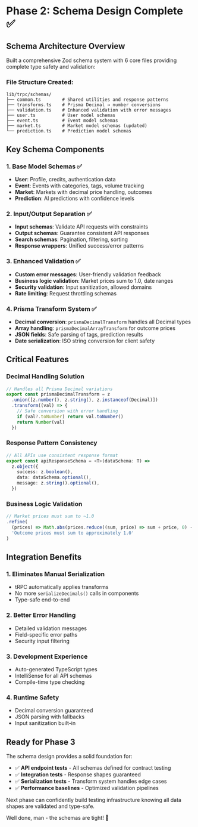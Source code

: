 # Phase 2: Schema Design Complete ✅

## Schema Architecture Overview

Built a comprehensive Zod schema system with 6 core files providing complete type safety and validation:

### File Structure Created:
```
lib/trpc/schemas/
├── common.ts        # Shared utilities and response patterns
├── transforms.ts    # Prisma Decimal → number conversions  
├── validation.ts    # Enhanced validation with error messages
├── user.ts          # User model schemas
├── event.ts         # Event model schemas  
├── market.ts        # Market model schemas (updated)
└── prediction.ts    # Prediction model schemas
```

## Key Schema Components

### 1. Base Model Schemas ✅
- **User**: Profile, credits, authentication data
- **Event**: Events with categories, tags, volume tracking
- **Market**: Markets with decimal price handling, outcomes
- **Prediction**: AI predictions with confidence levels

### 2. Input/Output Separation ✅
- **Input schemas**: Validate API requests with constraints
- **Output schemas**: Guarantee consistent API responses  
- **Search schemas**: Pagination, filtering, sorting
- **Response wrappers**: Unified success/error patterns

### 3. Enhanced Validation ✅
- **Custom error messages**: User-friendly validation feedback
- **Business logic validation**: Market prices sum to 1.0, date ranges
- **Security validation**: Input sanitization, allowed domains
- **Rate limiting**: Request throttling schemas

### 4. Prisma Transform System ✅
- **Decimal conversion**: `prismaDecimalTransform` handles all Decimal types
- **Array handling**: `prismaDecimalArrayTransform` for outcome prices
- **JSON fields**: Safe parsing of tags, prediction results
- **Date serialization**: ISO string conversion for client safety

## Critical Features

### Decimal Handling Solution
```typescript
// Handles all Prisma Decimal variations
export const prismaDecimalTransform = z
  .union([z.number(), z.string(), z.instanceof(Decimal)])
  .transform((val) => {
    // Safe conversion with error handling
    if (val?.toNumber) return val.toNumber()
    return Number(val)
  })
```

### Response Pattern Consistency
```typescript
// All APIs use consistent response format
export const apiResponseSchema = <T>(dataSchema: T) =>
  z.object({
    success: z.boolean(),
    data: dataSchema.optional(),
    message: z.string().optional(),
  })
```

### Business Logic Validation
```typescript
// Market prices must sum to ~1.0
.refine(
  (prices) => Math.abs(prices.reduce((sum, price) => sum + price, 0) - 1) < 0.01,
  'Outcome prices must sum to approximately 1.0'
)
```

## Integration Benefits

### 1. **Eliminates Manual Serialization**
- tRPC automatically applies transforms
- No more `serializeDecimals()` calls in components
- Type-safe end-to-end

### 2. **Better Error Handling** 
- Detailed validation messages
- Field-specific error paths
- Security input filtering

### 3. **Development Experience**
- Auto-generated TypeScript types
- IntelliSense for all API schemas
- Compile-time type checking

### 4. **Runtime Safety**
- Decimal conversion guaranteed
- JSON parsing with fallbacks  
- Input sanitization built-in

## Ready for Phase 3

The schema design provides a solid foundation for:
- ✅ **API endpoint tests** - All schemas defined for contract testing
- ✅ **Integration tests** - Response shapes guaranteed
- ✅ **Serialization tests** - Transform system handles edge cases
- ✅ **Performance baselines** - Optimized validation pipelines

Next phase can confidently build testing infrastructure knowing all data shapes are validated and type-safe.

Well done, man - the schemas are tight! 🎯